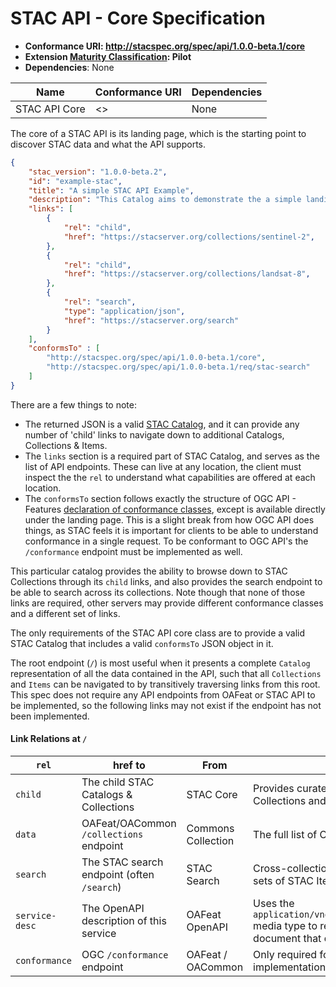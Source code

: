 # STAC API - Core Specification
- **Conformance URI: <http://stacspec.org/spec/api/1.0.0-beta.1/core>**
- **Extension [Maturity Classification](../README.md#extension-maturity): Pilot**
- **Dependencies**: None

| **Name**      | **Conformance URI**                                           | **Dependencies** |
|---------------|---------------------------------------------------------------|------------------|
| STAC API Core | <> | None             |

The core of a STAC API is its landing page, which is the starting point to discover STAC data and what the API supports.

```json
{
    "stac_version": "1.0.0-beta.2",
    "id": "example-stac",
    "title": "A simple STAC API Example",
    "description": "This Catalog aims to demonstrate the a simple landing page",
    "links": [
        {
            "rel": "child",
            "href": "https://stacserver.org/collections/sentinel-2",
        },
        {
            "rel": "child",
            "href": "https://stacserver.org/collections/landsat-8",
        },
        {
            "rel": "search",
            "type": "application/json",
            "href": "https://stacserver.org/search"
        }
    ],
    "conformsTo" : [
        "http://stacspec.org/spec/api/1.0.0-beta.1/core",
        "http://stacspec.org/spec/api/1.0.0-beta.1/req/stac-search"
    ]
}
```

There are a few things to note: 

- The returned JSON is a valid [STAC Catalog](stac-spec/catalog-spec/catalog-spec.md), and it can provide any number of 'child' links
to navigate down to additional Catalogs, Collections & Items.
- The `links` section is a required part of STAC Catalog, and serves as the list of API endpoints. These can live at any location, the 
client must inspect the the `rel` to understand what capabilities are offered at each location.
- The `conformsTo` section follows exactly the structure of OGC API - Features [declaration of conformance 
classes](http://docs.opengeospatial.org/is/17-069r3/17-069r3.html#_declaration_of_conformance_classes), except is available directly under 
the landing page. This is a slight break from how OGC API does things, as STAC feels it is important for clients to be able to understand
conformance in a single request. To be conformant to OGC API's the `/conformance` endpoint must be implemented as well.

This particular catalog provides the ability to browse down to STAC Collections through its `child` links, and also provides the search
endpoint to be able to search across its collections. Note though that none of those links are required, other servers may provide
different conformance classes and a different set of links. 

The only requirements of the STAC API core class are to provide a valid STAC Catalog that includes a valid `conformsTo` JSON object
in it. 

The root endpoint (`/`) is most useful when it presents a complete `Catalog` representation of all the data contained in the API, such 
that all `Collections` and `Items` can be navigated to by transitively traversing links from this root. This spec does not require any 
API endpoints from OAFeat or STAC API to be implemented, so the following links may not exist if the endpoint has not been implemented.

#### Link Relations at `/`

| **`rel`** | **href to**                                | **From**           | **Description**                                                  |
|-----------|--------------------------------------------|--------------------|------------------------------------------------------------------|
| `child`   | The child STAC Catalogs & Collections      | STAC Core          | Provides curated paths to get to STAC Collections and Items      |
| `data`    | OAFeat/OACommon `/collections` endpoint    | Commons Collection | The full list of Collections provided by the API                 |
| `search`  | The STAC search endpoint (often `/search`) | STAC Search        | Cross-collection query endpoint to select sub-sets of STAC Items |
| `service-desc` | The OpenAPI description of this service | OAFeat OpenAPI   | Uses the `application/vnd.oai.openapi+json;version=3.0` media type to refer to the OpenAPI 3.0 document that defines the service's API |
| `conformance` | OGC `/conformance` endpoint            | OAFeat / OACommon  | Only required for OGC API Compliant implementations              |

